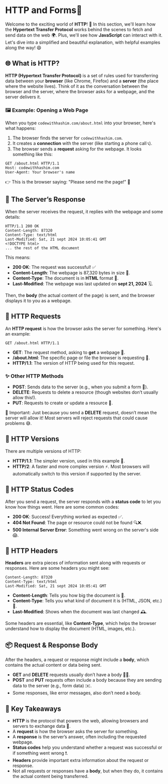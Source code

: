 # HTTP and Forms🌟

Welcome to the exciting world of **HTTP**! 🚀 In this section, we'll learn how the **Hypertext Transfer Protocol** works behind the scenes to fetch and send data on the web 🌍. Plus, we'll see how **JavaScript** can interact with it. Let's dive into a simplified and beautiful explanation, with helpful examples along the way! 😄

## 🌐 What is HTTP?

**HTTP (Hypertext Transfer Protocol)** is a set of rules used for transferring data between your **browser** (like Chrome, Firefox) and a **server** (the place where the website lives). Think of it as the conversation between the browser and the server, where the browser asks for a webpage, and the server delivers it.

### 🖼️ Example: Opening a Web Page
When you type `codewithhashim.com/about.html` into your browser, here's what happens:
1. The browser finds the server for `codewithhashim.com`.
2. It creates a **connection** with the server (like starting a phone call 📞).
3. The browser sends a **request** asking for the webpage. It looks something like this:

```plaintext
GET /about.html HTTP/1.1
Host: codewithhashim.com
User-Agent: Your browser's name
```

👉 This is the browser saying: "Please send me the page!" 🙏

## 📨 The Server’s Response

When the server receives the request, it replies with the webpage and some details:

```plaintext
HTTP/1.1 200 OK
Content-Length: 87320
Content-Type: text/html
Last-Modified: Sat, 21 sept 2024 10:05:41 GMT
<!DOCTYPE html>
... the rest of the HTML document
```

This means:
- **200 OK**: The request was successful! ✅
- **Content-Length**: The webpage is 87,320 bytes in size 📏.
- **Content-Type**: The document is in **HTML** format 📝.
- **Last-Modified**: The webpage was last updated on **sept 21, 2024** 🗓️.

Then, the **body** (the actual content of the page) is sent, and the browser displays it to you as a webpage.

## 💬 HTTP Requests

An **HTTP request** is how the browser asks the server for something. Here's an example:

```plaintext
GET /about.html HTTP/1.1
```

- **GET**: The request method, asking to **get** a webpage 📄.
- **/about.html**: The specific page or file the browser is requesting 🔎.
- **HTTP/1.1**: The version of HTTP being used for this request.

### ✨ Other HTTP Methods
- **POST**: Sends data to the server (e.g., when you submit a form 📝).
- **DELETE**: Requests to delete a resource (though websites don’t usually allow this!).
- **PUT**: Requests to create or update a resource 🔄.

🚨 Important: Just because you send a **DELETE** request, doesn’t mean the server will allow it! Most servers will reject requests that could cause problems 😅.

## 🔄 HTTP Versions

There are multiple versions of HTTP:
- **HTTP/1.1**: The simpler version, used in this example 👶.
- **HTTP/2**: A faster and more complex version ⚡. Most browsers will automatically switch to this version if supported by the server.

## 🔢 HTTP Status Codes

After you send a request, the server responds with a **status code** to let you know how things went. Here are some common codes:

- **200 OK**: Success! Everything worked as expected ✅.
- **404 Not Found**: The page or resource could not be found 🔍❌.
- **500 Internal Server Error**: Something went wrong on the server's side 😱.

## 📝 HTTP Headers

**Headers** are extra pieces of information sent along with requests or responses. Here are some headers you might see:

```plaintext
Content-Length: 87320
Content-Type: text/html
Last-Modified: Sat, 21 sept 2024 10:05:41 GMT
```

- **Content-Length**: Tells you how big the document is 📏.
- **Content-Type**: Tells you what kind of document it is (HTML, JSON, etc.) 📝.
- **Last-Modified**: Shows when the document was last changed 🕰️.

Some headers are essential, like **Content-Type**, which helps the browser understand how to display the document (HTML, images, etc.).

## 📦 Request & Response Body

After the headers, a request or response might include a **body**, which contains the actual content or data being sent.

- **GET** and **DELETE** requests usually don’t have a body 🙅‍♂️.
- **POST** and **PUT** requests often include a body because they are sending data to the server (e.g., form data) ✉️.
- Some responses, like error messages, also don’t need a body.

## 🔑 Key Takeaways

- **HTTP** is the protocol that powers the web, allowing browsers and servers to exchange data 📡.
- A **request** is how the browser asks the server for something.
- A **response** is the server’s answer, often including the requested webpage.
- **Status codes** help you understand whether a request was successful or if something went wrong ❗.
- **Headers** provide important extra information about the request or response.
- Not all requests or responses have a **body**, but when they do, it contains the actual content being transferred.

